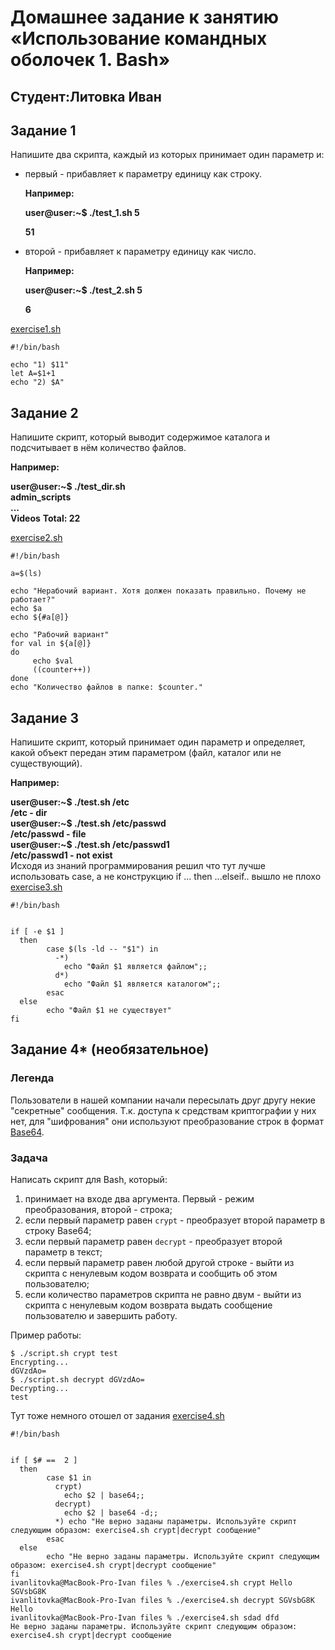 # Домашнее задание к занятию «Использование командных оболочек 1. Bash»

## Студент:Литовка Иван



## Задание 1

Напишите два скрипта, каждый из которых принимает один параметр и:

- первый - прибавляет к параметру единицу как строку.

  **Например:**  

  **user@user:~$ ./test_1.sh 5**  

  **51**  

- второй - прибавляет к параметру единицу как число.

  **Например:**  

  **user@user:~$ ./test_2.sh 5**  

  **6**  
    
[exercise1.sh](./files/exercise1.sh)  
```
#!/bin/bash

echo "1) $11"
let A=$1+1
echo "2) $A"
```   

## Задание 2

Напишите скрипт, который выводит содержимое каталога и подсчитывает в нём количество файлов.

**Например:**  

**user@user:~$ ./test_dir.sh  
admin_scripts**  
**...**  
**Videos**
**Total: 22**  

[exercise2.sh](./files/exercise2.sh)
```
#!/bin/bash

a=$(ls)

echo "Нерабочий вариант. Хотя должен показать правильно. Почему не работает?"
echo $a
echo ${#a[@]}

echo "Рабочий вариант"
for val in ${a[@]}
do
     echo $val
     ((counter++))
done
echo "Количество файлов в папке: $counter."
```

## Задание 3

Напишите скрипт, который принимает один параметр и определяет, какой объект передан этим параметром (файл, каталог или не существующий). 

**Например:**

**user@user:~$ ./test.sh /etc**  
**/etc - dir**  
**user@user:~$ ./test.sh /etc/passwd**  
**/etc/passwd - file**  
**user@user:~$ ./test.sh /etc/passwd1**  
**/etc/passwd1 - not exist**  
Исходя из знаний программирования решил что тут лучше использовать case, а не конструкцию if ... then ...elseif.. вышло не плохо 
[exercise3.sh](./files/exercise3.sh)    
```
#!/bin/bash


if [ -e $1 ]
  then
        case $(ls -ld -- "$1") in
          -*)
            echo "Файл $1 является файлом";;
          d*)
            echo "Файл $1 является каталогом";;
        esac
  else 
        echo "Файл $1 не существует"
fi
```

## Задание 4* (необязательное)

### Легенда

Пользователи в нашей компании начали пересылать друг другу некие "секретные" сообщения. Т.к. доступа к средствам криптографии у них нет, для "шифрования" они используют преобразование строк в формат [Base64](https://ru.wikipedia.org/wiki/Base64).

### Задача

Написать скрипт для Bash, который:

1. принимает на входе два аргумента. Первый - режим преобразования, второй - строка;
2. если первый параметр равен `crypt` - преобразует второй параметр в строку Base64;
3. если первый параметр равен `decrypt` - преобразует второй параметр в текст;
4. если первый параметр равен любой другой строке - выйти из скрипта с ненулевым кодом возврата и сообщить об этом пользователю;
5. если количество параметров скрипта не равно двум - выйти из скрипта с ненулевым кодом возврата выдать сообщение пользователю и завершить работу.

Пример работы:

```
$ ./script.sh crypt test
Encrypting...
dGVzdAo=
$ ./script.sh decrypt dGVzdAo=
Decrypting...
test
```

Тут тоже немного отошел от задания
[exercise4.sh](./files/exercise4.sh)   
```
#!/bin/bash


if [ $# ==  2 ]
  then
        case $1 in
          crypt)
            echo $2 | base64;;
          decrypt)
            echo $2 | base64 -d;;
          *) echo "Не верно заданы параметры. Используйте скрипт следующим образом: exercise4.sh crypt|decrypt сообщение"
        esac
  else 
        echo "Не верно заданы параметры. Используйте скрипт следующим образом: exercise4.sh crypt|decrypt сообщение"
fi
ivanlitovka@MacBook-Pro-Ivan files % ./exercise4.sh crypt Hello     
SGVsbG8K
ivanlitovka@MacBook-Pro-Ivan files % ./exercise4.sh decrypt SGVsbG8K
Hello
ivanlitovka@MacBook-Pro-Ivan files % ./exercise4.sh sdad dfd        
Не верно заданы параметры. Используйте скрипт следующим образом: exercise4.sh crypt|decrypt сообщение
```